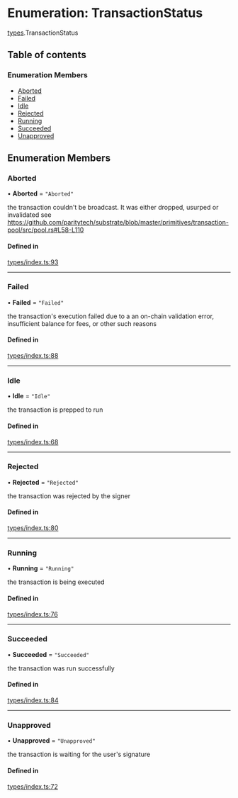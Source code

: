 # Enumeration: TransactionStatus

[types](../wiki/types).TransactionStatus

## Table of contents

### Enumeration Members

- [Aborted](../wiki/types.TransactionStatus#aborted)
- [Failed](../wiki/types.TransactionStatus#failed)
- [Idle](../wiki/types.TransactionStatus#idle)
- [Rejected](../wiki/types.TransactionStatus#rejected)
- [Running](../wiki/types.TransactionStatus#running)
- [Succeeded](../wiki/types.TransactionStatus#succeeded)
- [Unapproved](../wiki/types.TransactionStatus#unapproved)

## Enumeration Members

### Aborted

• **Aborted** = ``"Aborted"``

the transaction couldn't be broadcast. It was either dropped, usurped or invalidated
see https://github.com/paritytech/substrate/blob/master/primitives/transaction-pool/src/pool.rs#L58-L110

#### Defined in

[types/index.ts:93](https://github.com/PolymeshAssociation/polymesh-sdk/blob/079537ad/src/types/index.ts#L93)

___

### Failed

• **Failed** = ``"Failed"``

the transaction's execution failed due to a an on-chain validation error, insufficient balance for fees, or other such reasons

#### Defined in

[types/index.ts:88](https://github.com/PolymeshAssociation/polymesh-sdk/blob/079537ad/src/types/index.ts#L88)

___

### Idle

• **Idle** = ``"Idle"``

the transaction is prepped to run

#### Defined in

[types/index.ts:68](https://github.com/PolymeshAssociation/polymesh-sdk/blob/079537ad/src/types/index.ts#L68)

___

### Rejected

• **Rejected** = ``"Rejected"``

the transaction was rejected by the signer

#### Defined in

[types/index.ts:80](https://github.com/PolymeshAssociation/polymesh-sdk/blob/079537ad/src/types/index.ts#L80)

___

### Running

• **Running** = ``"Running"``

the transaction is being executed

#### Defined in

[types/index.ts:76](https://github.com/PolymeshAssociation/polymesh-sdk/blob/079537ad/src/types/index.ts#L76)

___

### Succeeded

• **Succeeded** = ``"Succeeded"``

the transaction was run successfully

#### Defined in

[types/index.ts:84](https://github.com/PolymeshAssociation/polymesh-sdk/blob/079537ad/src/types/index.ts#L84)

___

### Unapproved

• **Unapproved** = ``"Unapproved"``

the transaction is waiting for the user's signature

#### Defined in

[types/index.ts:72](https://github.com/PolymeshAssociation/polymesh-sdk/blob/079537ad/src/types/index.ts#L72)
